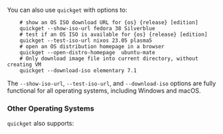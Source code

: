 You can also use `quickget` with options to:

``` shell
    # show an OS ISO download URL for {os} {release} [edition]
    quickget --show-iso-url fedora 38 Silverblue
    # test if an OS ISO is available for {os} {release} [edition]
    quickget --test-iso-url nixos 23.05 plasma5
    # open an OS distribution homepage in a browser
    quickget --open-distro-homepage  ubuntu-mate
    # Only download image file into current directory, without creating VM
    quickget --download-iso elementary 7.1
```

The `--show-iso-url`, `--test-iso-url`, and `--download-iso` options are fully
functional for all operating systems, including Windows and macOS.

### Other Operating Systems

`quickget` also supports:

